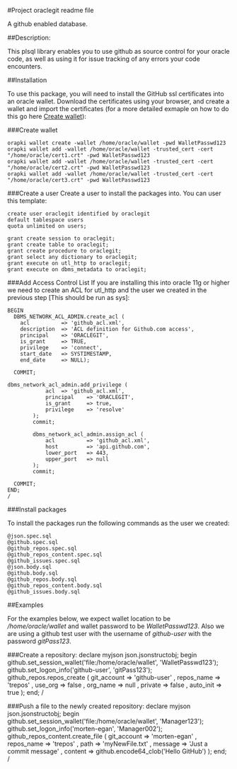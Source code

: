 #Project oraclegit readme file

A github enabled database.

##Description:

This plsql library enables you to use github as source control for your oracle code, as well as using it for issue tracking of any errors your code encounters.

##Installation

To use this package, you will need to install the GitHub ssl certificates into an oracle wallet. Download the certificates using your browser, and create a wallet and import the certificates (for a more detailed exmaple on how to do this go here [Create wallet](http://www.oracle-base.com/articles/misc/utl_http-and-ssl.php)):

###Create wallet

	orapki wallet create -wallet /home/oracle/wallet -pwd WalletPasswd123
	orapki wallet add -wallet /home/oracle/wallet -trusted_cert -cert "/home/oracle/cert1.crt" -pwd WalletPasswd123
	orapki wallet add -wallet /home/oracle/wallet -trusted_cert -cert "/home/oracle/cert2.crt" -pwd WalletPasswd123
	orapki wallet add -wallet /home/oracle/wallet -trusted_cert -cert "/home/oracle/cert3.crt" -pwd WalletPasswd123

###Create a user
Create a user to install the packages into. You can user this template:

	create user oraclegit identified by oraclegit
	default tablespace users
	quota unlimited on users;

	grant create session to oraclegit;
	grant create table to oraclegit;
	grant create procedure to oraclegit;
	grant select any dictionary to oraclegit;
	grant execute on utl_http to oraclegit;
	grant execute on dbms_metadata to oraclegit;

###Add Access Control List
If you are installing this into oracle 11g or higher we need to create an ACL for utl_http and the user we created in the previous step [This should be run as sys]:

	BEGIN
	  DBMS_NETWORK_ACL_ADMIN.create_acl (
	    acl          => 'github_acl.xml', 
	    description  => 'ACL definition for Github.com access',
	    principal    => 'ORACLEGIT',
	    is_grant     => TRUE, 
	    privilege    => 'connect',
	    start_date   => SYSTIMESTAMP,
	    end_date     => NULL);

	  COMMIT;

	dbms_network_acl_admin.add_privilege (
				acl	 => 'github_acl.xml',
				principal	 => 'ORACLEGIT',
				is_grant	 => true,
				privilege	 => 'resolve'
			);
			commit;

			dbms_network_acl_admin.assign_acl (
				acl          => 'github_acl.xml',
				host         => 'api.github.com',
				lower_port	 => 443,
				upper_port	 => null
			);
			commit;

	  COMMIT;
	END;
	/

###Install packages

To install the packages run the following commands as the user we created:

	@json.spec.sql
	@github.spec.sql
	@github_repos.spec.sql
	@github_repos_content.spec.sql
	@github_issues.spec.sql
	@json.body.sql
	@github.body.sql
	@github_repos.body.sql
	@github_repos_content.body.sql
	@github_issues.body.sql

##Examples

For the examples below, we expect wallet location to be */home/oracle/wallet* and wallet password to be *WalletPasswd123*. Also we are using a github test user with the username of *github-user* with the password *gitPass123*.

###Create a repository:
	declare
	  myjson json.jsonstructobj;
	begin
		github.set_session_wallet('file:/home/oracle/wallet', 'WalletPasswd123');
		github.set_logon_info('github-user', 'gitPass123');
		github_repos.repos_create (
			git_account => 'github-user'
			, repos_name => 'trepos'
			, use_org => false
			, org_name => null
			, private => false
			, auto_init => true
		);
	end;
	/

###Push a file to the newly created repository:
	declare
	  myjson json.jsonstructobj;
	begin
	  github.set_session_wallet('file:/home/oracle/wallet', 'Manager123');
	  github.set_logon_info('morten-egan', 'Manager002');
	  github_repos_content.create_file (
	    git_account => 'morten-egan'
	    , repos_name => 'trepos'
	    , path => 'myNewFile.txt'
	    , message => 'Just a commit message'
	    , content => github.encode64_clob('Hello GitHub')
	  );
	end;
	/